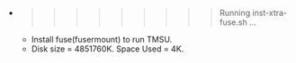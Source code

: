 * >>>>>>>>> Running inst-xtra-fuse.sh ...
  * Install fuse(fusermount) to run TMSU.
  * Disk size = 4851760K. Space Used = 4K.
